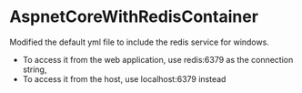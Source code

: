 # AspnetCoreWithRedisContainer

Modified the default yml file to include the redis service for windows. 

  - To access it from the web application, use redis:6379 as the connection string,
  - To access it from the host, use localhost:6379 instead
